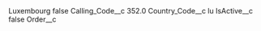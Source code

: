 <?xml version="1.0" encoding="UTF-8"?>
<CustomMetadata xmlns="http://soap.sforce.com/2006/04/metadata" xmlns:xsi="http://www.w3.org/2001/XMLSchema-instance" xmlns:xsd="http://www.w3.org/2001/XMLSchema">
    <label>Luxembourg</label>
    <protected>false</protected>
    <values>
        <field>Calling_Code__c</field>
        <value xsi:type="xsd:double">352.0</value>
    </values>
    <values>
        <field>Country_Code__c</field>
        <value xsi:type="xsd:string">lu</value>
    </values>
    <values>
        <field>IsActive__c</field>
        <value xsi:type="xsd:boolean">false</value>
    </values>
    <values>
        <field>Order__c</field>
        <value xsi:nil="true"/>
    </values>
</CustomMetadata>

